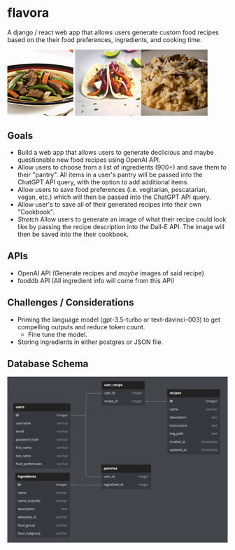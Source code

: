 # flavora

A django / react web app that allows users generate custom food recipes based on
the their food preferences, ingredients, and cooking time.

<!-- ![img](images/recipe_images/recipe_1_realistic_512_2.png) ![img](images/recipe_images/recipe_6_realistic_512.png){with=200} -->

<img src="images/recipe_images/8.jpg" width=30%>
<img src="images/recipe_images/6.jpg" width=30%><img src="images/recipe_images/7.jpg" width=30%>

## Goals

- Build a web app that allows users to generate declicious and maybe
  questionable new food recipes using OpenAI API.
- Allow users to choose from a list of ingredients (900+) and save them to their
  "pantry". All items in a user's pantry will be passed into the ChatGPT API
  query, with the option to add additional items.
- Allow users to save food preferences (i.e. vegitarian, pescatarian, vegan,
  etc.) which will then be passed into the ChatGPT API query.
- Allow user's to save all of their generated recipes into their own "Cookbook".
- _Stretch_ Allow users to generate an image of what their recipe could look
  like by passing the recipe description into the Dall-E API. The image will
  then be saved into the their cookbook.

## APIs

- OpenAI API (Generate recipes and _maybe_ images of said recipe)
- fooddb API (All ingredient info will come from this API)

## Challenges / Considerations

- Priming the language model (gpt-3.5-turbo or text-davinci-003) to get
  compelling outputs and reduce token count.
  - Fine tune the model.
- Storing ingredients in either postgres or JSON file.

## Database Schema

![img](images/db_schema.png)
